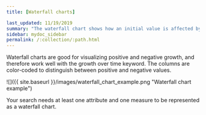 ```yaml
---
title: [Waterfall charts]

last_updated: 11/19/2019
summary: "The waterfall chart shows how an initial value is affected by a series of intermediate positive or negative values."
sidebar: mydoc_sidebar
permalink: /:collection/:path.html
---
```

Waterfall charts are good for visualizing positive and negative growth, and therefore work well with the growth over time keyword. The columns are color-coded to distinguish between positive and negative values.

 ![]({{ site.baseurl }}/images/waterfall_chart_example.png "Waterfall chart example")

Your search needs at least one attribute and one measure to be represented as a waterfall chart.
